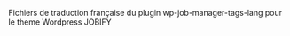 
Fichiers de traduction française du plugin wp-job-manager-tags-lang pour le theme Wordpress JOBIFY
